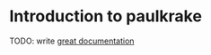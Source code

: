 # Introduction to paulkrake

TODO: write [great documentation](http://jacobian.org/writing/what-to-write/)
